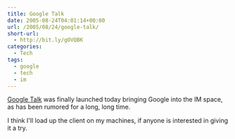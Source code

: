 ```yaml
---
title: Google Talk
date: 2005-08-24T04:01:14+00:00
url: /2005/08/24/google-talk/
short-url:
  - http://bit.ly/gOVQBK
categories:
  - Tech
tags:
  - google
  - tech
  - im
---
```

[Google Talk](http://www.google.com/talk) was finally launched today bringing Google into the IM space, as has been rumored for a long, long time.
  
I think I'll load up the client on my machines, if anyone is interested in giving it a try.